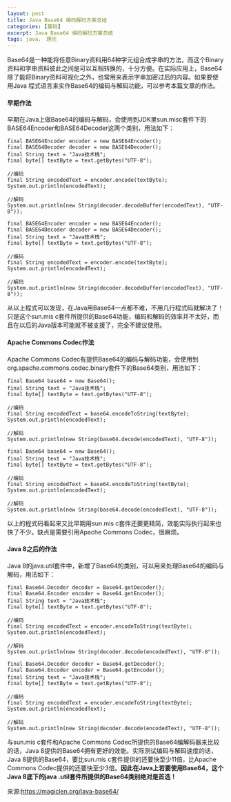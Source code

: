 ```yaml
---
layout: post
title: Java Base64 编码解码方案总结
categories: [基础]
excerpt: Java Base64 编码解码方案总结
tags: java， 理论  
---
```

Base64是一种能将任意Binary资料用64种字元组合成字串的方法，而这个Binary资料和字串资料彼此之间是可以互相转换的，十分方便。在实际应用上，Base64除了能将Binary资料可视化之外，也常用来表示字串加密过后的内容。如果要使用Java 程式语言来实作Base64的编码与解码功能，可以参考本篇文章的作法。

#### 早期作法

早期在Java上做Base64的编码与解码，会使用到JDK里sun.misc套件下的BASE64Encoder和BASE64Decoder这两个类别，用法如下：

```
final BASE64Encoder encoder = new BASE64Encoder();
final BASE64Decoder decoder = new BASE64Decoder();
final String text = "Java技术栈";
final byte[] textByte = text.getBytes("UTF-8");

//编码
final String encodedText = encoder.encode(textByte);
System.out.println(encodedText);

//解码
System.out.println(new String(decoder.decodeBuffer(encodedText), "UTF-8"));

final BASE64Encoder encoder = new BASE64Encoder();
final BASE64Decoder decoder = new BASE64Decoder();
final String text = "Java技术栈";
final byte[] textByte = text.getBytes("UTF-8");

//编码
final String encodedText = encoder.encode(textByte);
System.out.println(encodedText);

//解码
System.out.println(new String(decoder.decodeBuffer(encodedText), "UTF-8"));
```


从以上程式可以发现，在Java用Base64一点都不难，不用几行程式码就解决了！只是这个sun.mis c套件所提供的Base64功能，编码和解码的效率并不太好，而且在以后的Java版本可能就不被支援了，完全不建议使用。

#### Apache Commons Codec作法

Apache Commons Codec有提供Base64的编码与解码功能，会使用到org.apache.commons.codec.binary套件下的Base64类别，用法如下：

```
final Base64 base64 = new Base64();
final String text = "Java技术栈";
final byte[] textByte = text.getBytes("UTF-8");

//编码
final String encodedText = base64.encodeToString(textByte);
System.out.println(encodedText);

//解码
System.out.println(new String(base64.decode(encodedText), "UTF-8"));

final Base64 base64 = new Base64();
final String text = "Java技术栈";
final byte[] textByte = text.getBytes("UTF-8");

//编码
final String encodedText = base64.encodeToString(textByte);
System.out.println(encodedText);

//解码
System.out.println(new String(base64.decode(encodedText), "UTF-8"));
```

以上的程式码看起来又比早期用sun.mis c套件还要更精简，效能实际执行起来也快了不少。缺点是需要引用Apache Commons Codec，很麻烦。

#### Java 8之后的作法

Java 8的java.util套件中，新增了Base64的类别，可以用来处理Base64的编码与解码，用法如下：

```
final Base64.Decoder decoder = Base64.getDecoder();
final Base64.Encoder encoder = Base64.getEncoder();
final String text = "Java技术栈";
final byte[] textByte = text.getBytes("UTF-8");

//编码
final String encodedText = encoder.encodeToString(textByte);
System.out.println(encodedText);

//解码
System.out.println(new String(decoder.decode(encodedText), "UTF-8"));

final Base64.Decoder decoder = Base64.getDecoder();
final Base64.Encoder encoder = Base64.getEncoder();
final String text = "Java技术栈";
final byte[] textByte = text.getBytes("UTF-8");

//编码
final String encodedText = encoder.encodeToString(textByte);
System.out.println(encodedText);

//解码
System.out.println(new String(decoder.decode(encodedText), "UTF-8"));
```


与sun.mis c套件和Apache Commons Codec所提供的Base64编解码器来比较的话，Java 8提供的Base64拥有更好的效能。实际测试编码与解码速度的话，Java 8提供的Base64，要比sun.mis c套件提供的还要快至少11倍，比Apache Commons Codec提供的还要快至少3倍。**因此在Java上若要使用Base64，这个Java 8底下的java .util套件所提供的Base64类别绝对是首选！**

来源:https://magiclen.org/java-base64/